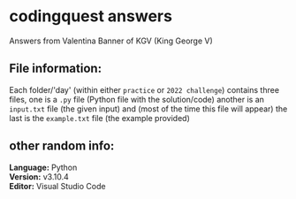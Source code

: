 # codingquest answers
Answers from Valentina Banner of KGV (King George V)

## File information:
Each folder/'day' (within either `practice` or `2022 challenge`) contains three files, one is a `.py` file (Python file with the solution/code) another is an `input.txt` file (the given input) and (most of the time this file will appear) the last is the `example.txt` file (the example provided)

## other random info:
**Language:** Python  
**Version:** v3.10.4  
**Editor:** Visual Studio Code  
